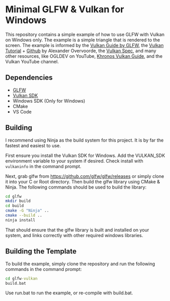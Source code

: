 # Minimal GLFW & Vulkan for Windows

This repository contains a simple example of how to use GLFW with Vulkan on Windows only. The example is a simple triangle that is rendered to the screen. The example is informed by the [Vulkan Guide by GLFW](https://www.glfw.org/docs/3.3/vulkan_guide.html), the [Vulkan Tutorial](https://vulkan-tutorial.com/Overview) + [Github](https://github.com/Overv/VulkanTutorial/tree/main/code) by Alexander Overvoorde, the [Vulkan Spec](https://registry.khronos.org/vulkan/specs/latest/pdf/vkspec.pdf), and many other resources, like OGLDEV on YouTube, [Khronos Vulkan Guide](https://github.com/KhronosGroup/Vulkan-Guide), and the Vulkan YouTube channel.

## Dependencies

- [GLFW](https://www.glfw.org/)
- [Vulkan SDK](https://vulkan.lunarg.com/)
- Windows SDK (Only for Windows)
- CMake
- VS Code

## Building

I recommend using Ninja as the build system for this project. It is by far the fastest and easiest to use.

First ensure you install the Vulkan SDK for Windows. Add the VULKAN_SDK environment variable to your system if desired. Check install with `vulkaninfo` in the command prompt.

Next, grab glfw from https://github.com/glfw/glfw/releases or simply clone it into your C or Root directory. Then build the glfw library using CMake & Ninja. The following commands should be used to build the library:

```bash
cd glfw
mkdir build
cd build
cmake -G "Ninja" ..
cmake --build ..
ninja install
```

That should ensure that the glfw library is built and installed on your system, and links correctly with other required windows libraries.

## Building the Template

To build the example, simply clone the repository and run the following commands in the command prompt:

```cmd
cd glfw-vulkan
build.bat
```

Use run.bat to run the example, or re-compile with build.bat.
